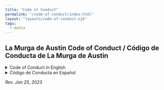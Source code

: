 ```yaml
---
title: "Code of Conduct"
permalink: "/code-of-conduct/index.html"
layout: "layouts/code-of-conduct.njk"
tags:
  - media
---
```


## La Murga de Austin Code of Conduct / Código de Conducta de La Murga de Austin

<details>
  <summary>Code of Conduct in English</summary>

### 2023 Membership Guidelines and Code of Conduct

#### Becoming a Member 
 - *Prospective Membership:* Those interested in learning about La Murga will be added to a Prospective Members WhatsApp Group by a member of Leadership.
 - *Active Membership:* In order to become an Active Member, La Murga requires that you must attend and actively participate in at least 6 practices within 3 months. You also must agree to and abide by the tenets of this document, through signing the Code of Conduct.

---

#### Maintaining Membership
An Active Member must continue to participate in La Murga events in order to remain an Active Member. Important points are listed below.
- Regular attendance at La Murga practices is expected of all members.
- You must also maintain a current RSVP status to La Murga events listed in Gig-o-matic - even if you cannot attend and your RSVP is ‘no’ or ‘maybe’.
- If you are going to be absent from practice for an extended period of time, please speak to your Section Lead for alternate instructions regarding maintaining Active Membership. 

---

#### Performance Lineups
Section Leads will determine the lineups for performers and instruments for each Murga event. In addition, each Lead will inform new members when they are allowed to perform at Murga events.

---

#### Conduct
In the interest of sportsmanship and out of respect for others, members of La Murga should conduct themselves in accordance with the Q2 Stadium Policies (posted on Austin FC website) both at home and away. Members should also comply with the MLS Code of Conduct (posted on MLS website).

##### Behavior that will not be tolerated and may result in suspension of membership is listed below:
1. Disclosing any information that is confidential or proprietary to La Murga
1. Mistreatment, damage or theft of La Murga instruments, flags or other property
1. Leading, encouraging or participating in discriminatory chants
1. Throwing objects onto the field (home or away)
1. Using racial slurs, hate speech or other disrespectful language in person or online
1. Engaging in excessive inebriation, assault or other disorderly behavior at La Murga events
1. Making unwelcome sexual advances or sexually harassing others in person or online
1. Causing property damage at Murga events
1. Reselling any Supporters Section ticket above face value, regardless of whether or not the ticket was obtained through Murga
1. Any other behavior deemed by Leadership as detrimental to the culture of Murga

---

#### Media Guidelines 
1. It is encouraged to share La Murga’s content directly from La Murga social media platforms instead of via screen grabs. 
1. When sharing La Murga content directly, please be sure to credit photographers out of respect for their art and talent. 
1. Be respectful when posting about La Murga, especially when you tag La Murga in your posts.
1. Obtain approval from Leadership when engaging with media and speaking on behalf of the organization, or if you would like to use any La Murga content for personal use.

---

#### Code of Conduct Violations
Anyone violating this Code of Conduct is subject to disciplinary action. All disciplinary actions will be reviewed and voted upon by Leadership. Disciplinary actions may include the below (not necessarily in order).
 - *Verbal Warning* - Delivered directly and privately from Leadership and will be documented. 
 - *Formal Warning* - Delivered directly from Leadership, documented, and shared with all members of La Murga.
 - *Removal from Murga stadium sections and/or capo stands*
 - *Removal from Murga events* 
 - *Temporary Suspension* 
 - *Permanent Expulsion*

---

#### Disciplinary Action Appeals
- If you disagree with a disciplinary action, you may submit an appeal. All appeals need to be formally submitted in writing within 1 week of the disciplinary action via email <info@lamurgadeaustin.org>.
- All appeals must include additional evidence not already reviewed by Leadership in assigning the initial disciplinary action. 
- Appeals will be formally reviewed and voted upon by Leadership within a reasonable timeframe. Any changes to initially assigned disciplinary actions are solely at the discretion of Leadership.

---

#### Submission of Grievances
All grievances related to La Murga should be submitted in a timely manner, either verbally to your Section Lead or via email <info@lamurgadeaustin.org>.

</details>

<details>
    <summary>Código de Conducta en Español</summary>

### Guías de membresía y código de conducta de 2023

#### Cómo Convertirse en miembro
 - *Membresía potencial:* aquellos interesados ​​en aprender sobre La Murga serán agregados a un grupo de WhatsApp de miembros potenciales por un miembro de Liderazgo. 
 - *Membresía Activa:* Para convertirse en un miembro activo, La Murga requiere que asistas y participes activamente en al menos 6 prácticas en 3 meses.  También debes aceptar y cumplir con las reglas de este documento firmando el Código de Conducta. 

---

#### Como Mantener tu Membresía:
Un miembro de la Murga debe seguir participando en los eventos de La Murga para poder seguir siendo miembro activo. Los puntos importantes son los siguientes:
 - Se espera que todos los miembros asistan regularmente a las prácticas de La Murga.
 - Debe mantener un estado de RSVP actual para los eventos de La Murga enlístanos en Gig-o-matic, incluso si no puede asistir y su RSVP es "no" o "tal vez".
 - Si vas a faltar a práctica por un período prolongado de tiempo, tienes que hablar con tu líder de tu sección para obtener instrucciones alternativas sobre cómo mantener la membresía activa.

---

#### Asignaciones de miembros para los eventos:
Los líderes de las secciones determinarán las alineaciones de los participantes para cada evento de La Murga.  Además, cada líder informará a los nuevos miembros cuando se les permita participar en los eventos de Murga.

---

#### Conducta
Con el interés al espíritu deportivo y por respeto a los demás, los miembros de La Murga deben comportarse de acuerdo con las Reglas del Estadio Q2 (publicadas en la página web de Austin FC) tanto en casa como de visitantes a otros estadios.  Los miembros también deben cumplir con el Código de conducta de la MLS (publicado en la página web de la MLS).

##### El comportamiento que no será tolerado y que puede resultar en la suspensión de la membresía se enumera a continuación:
1. Divulgar cualquier información que sea confidencial o propiedad de La Murga
1. Maltrato, daño o robo de instrumentos, banderas u otros bienes de La Murga
1. Dirigir, alentar o participar en cánticos discriminatorios
1. Lanzar objetos al campo (en casa o de visitante)
1. Usar insultos raciales, incitación al odio u otro lenguaje irrespetuoso en persona o en por internet 
1. Participar en ebriedad excesiva, asalto u otro comportamiento desordenado en los eventos de La Murga
1. Hacer insinuaciones sexuales no deseadas o acosar sexualmente a otros en persona o por medio del internet 
1. Causar daños materiales en eventos de Murga
1. Reventa de cualquier entrada de la Sección de aficionados por más de su valor inicial, independientemente de si la entrada se obtuvo o no a través de La Murga. 
1. Cualquier otro comportamiento que el equipo de liderazgo considere perjudicial para la cultura de Murga.

---

#### Reglas para las redes sociales 

1. Se recomienda compartir el contenido de La Murga directamente desde las plataformas de redes sociales de La Murga en lugar de mediante capturas de pantalla.
1. Al compartir contenido de La Murga directamente, asegúrate de dar crédito a los fotógrafos por respeto a su arte y talento.
1. Se respetuoso cuando publiques sobre La Murga, especialmente cuando etiquetes a La Murga en tus publicaciones.
1. Obtener la aprobación del equipo de liderazgo cuando interactúes con los medios y hables en nombre de la organización, o si deseas utilizar cualquier contenido de La Murga para tu uso personal.

---

#### Violaciones del código de conducta
Cualquier persona que viole este Código de conducta está sujeta a acciones disciplinarias. Todas las acciones disciplinarias serán revisadas y votadas por el equipo de liderazgo. Las acciones disciplinarias pueden incluir las siguientes (no necesariamente en orden).
 - *Advertencia Verbal* - Entregada directa y privadamente por parte de Liderazgo y será documentada.
 - *Advertencia Formal* - entregada directamente por Liderazgo, documentada y compartida con todos los miembros de La Murga.
 - *Retiro de las secciones del estadio de Murga y/o gradas de capo*
 - *Eliminación de eventos Murga*
 - *Suspensión Temporal*
 - *Expulsión Permanente*
 
---

#### Apelaciones de acciones disciplinarias
- Si no estás de acuerdo con una acción disciplinaria, puedes presentar una apelación.  Todas las apelaciones deben presentarse formalmente por escrito dentro de una semana de la acción disciplinaria por correo electrónico <info@lamurgadeaustin.org>. 
- Todas las apelaciones deben incluir evidencia adicional que no haya sido revisada por el equipo de liderazgo al asignar la acción disciplinaria inicial.  
- Las apelaciones serán formalmente revisadas y votadas por El equipo de liderazgo dentro de un tiempo razonable.  Cualquier cambio en las acciones disciplinarias inicialmente asignadas queda únicamente a discreción del equipo de  liderazgo.

---

#### Quejas
Todas las quejas relacionadas con La Murga deben presentarse de manera oportuna, ya sea verbalmente a tu Lider de tu Sección o por correo electrónico <info@lamurgadeaustin.org>.
     
</details>

*Rev. Jan 25, 2023*
